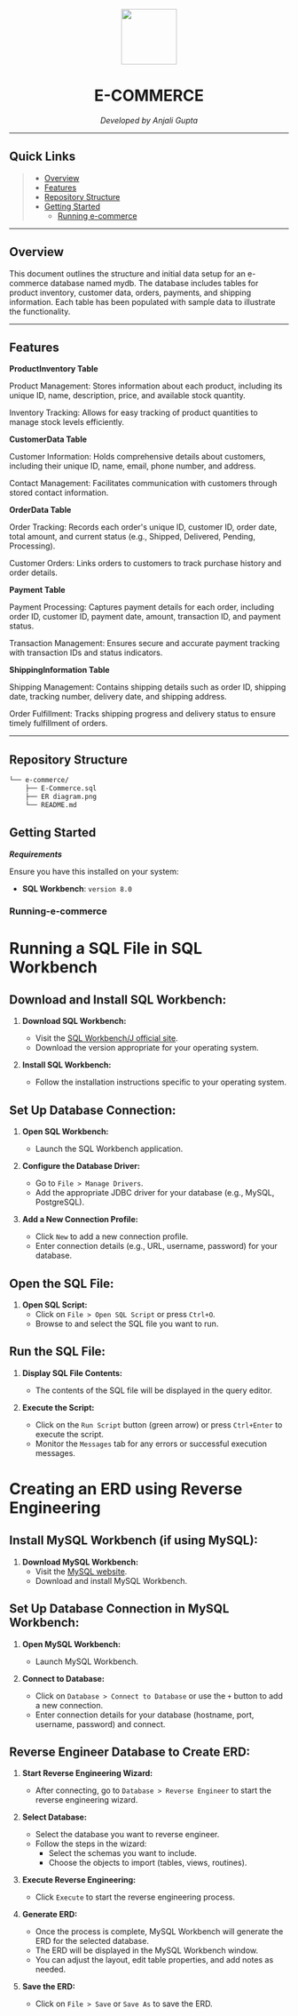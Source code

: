 <p align="center">
  <img src="https://cdn-icons-png.flaticon.com/512/6295/6295417.png" width="100" />
</p>
<p align="center">
    <h1 align="center">E-COMMERCE</h1>
</p>
<p align="center">
		<em>Developed by Anjali Gupta</em>
</p>
<p align="center">
	</p>
<hr>

##  Quick Links

> - [ Overview](#-overview)
> - [ Features](#-features)
> - [ Repository Structure](#-repository-structure)
> - [ Getting Started](#-getting-started)
>   - [ Running e-commerce](#-running-e-commerce)

---

##  Overview

This document outlines the structure and initial data setup for an e-commerce database named mydb. The database includes tables for product inventory, customer data, orders, payments, and shipping information. Each table has been populated with sample data to illustrate the functionality.

---

##  Features

**ProductInventory Table**

Product Management: Stores information about each product, including its unique ID, name, description, price, and available stock quantity.

Inventory Tracking: Allows for easy tracking of product quantities to manage stock levels efficiently.

**CustomerData Table**

Customer Information: Holds comprehensive details about customers, including their unique ID, name, email, phone number, and address.

Contact Management: Facilitates communication with customers through stored contact information.

**OrderData Table**

Order Tracking: Records each order's unique ID, customer ID, order date, total amount, and current status (e.g., Shipped, Delivered, Pending, Processing).

Customer Orders: Links orders to customers to track purchase history and order details.

**Payment Table**

Payment Processing: Captures payment details for each order, including order ID, customer ID, payment date, amount, transaction ID, and payment status.

Transaction Management: Ensures secure and accurate payment tracking with transaction IDs and status indicators.

**ShippingInformation Table**

Shipping Management: Contains shipping details such as order ID, shipping date, tracking number, delivery date, and shipping address.

Order Fulfillment: Tracks shipping progress and delivery status to ensure timely fulfillment of orders.

---

##  Repository Structure

```sh
└── e-commerce/
    ├── E-Commerce.sql
    ├── ER diagram.png
    └── README.md
```


##  Getting Started

***Requirements***

Ensure you have this installed on your system:

* **SQL Workbench**: `version 8.0`

###  Running-e-commerce

# Running a SQL File in SQL Workbench

## Download and Install SQL Workbench:

1. **Download SQL Workbench:**
   - Visit the [SQL Workbench/J official site](http://www.sql-workbench.net/).
   - Download the version appropriate for your operating system.

2. **Install SQL Workbench:**
   - Follow the installation instructions specific to your operating system.

## Set Up Database Connection:

1. **Open SQL Workbench:**
   - Launch the SQL Workbench application.

2. **Configure the Database Driver:**
   - Go to `File > Manage Drivers`.
   - Add the appropriate JDBC driver for your database (e.g., MySQL, PostgreSQL).

3. **Add a New Connection Profile:**
   - Click `New` to add a new connection profile.
   - Enter connection details (e.g., URL, username, password) for your database.

## Open the SQL File:

1. **Open SQL Script:**
   - Click on `File > Open SQL Script` or press `Ctrl+O`.
   - Browse to and select the SQL file you want to run.

## Run the SQL File:

1. **Display SQL File Contents:**
   - The contents of the SQL file will be displayed in the query editor.

2. **Execute the Script:**
   - Click on the `Run Script` button (green arrow) or press `Ctrl+Enter` to execute the script.
   - Monitor the `Messages` tab for any errors or successful execution messages.

# Creating an ERD using Reverse Engineering

## Install MySQL Workbench (if using MySQL):

1. **Download MySQL Workbench:**
   - Visit the [MySQL website](https://dev.mysql.com/downloads/workbench/).
   - Download and install MySQL Workbench.

## Set Up Database Connection in MySQL Workbench:

1. **Open MySQL Workbench:**
   - Launch MySQL Workbench.

2. **Connect to Database:**
   - Click on `Database > Connect to Database` or use the `+` button to add a new connection.
   - Enter connection details for your database (hostname, port, username, password) and connect.

## Reverse Engineer Database to Create ERD:

1. **Start Reverse Engineering Wizard:**
   - After connecting, go to `Database > Reverse Engineer` to start the reverse engineering wizard.

2. **Select Database:**
   - Select the database you want to reverse engineer.
   - Follow the steps in the wizard:
     - Select the schemas you want to include.
     - Choose the objects to import (tables, views, routines).

3. **Execute Reverse Engineering:**
   - Click `Execute` to start the reverse engineering process.

4. **Generate ERD:**
   - Once the process is complete, MySQL Workbench will generate the ERD for the selected database.
   - The ERD will be displayed in the MySQL Workbench window.
   - You can adjust the layout, edit table properties, and add notes as needed.

5. **Save the ERD:**
   - Click on `File > Save` or `Save As` to save the ERD.


